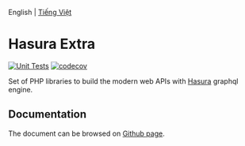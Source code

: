English | [Tiếng Việt](./README-VI.md)

Hasura Extra
============

[![Unit Tests](https://github.com/hasura-extra/hasura-extra/actions/workflows/unit_tests.yaml/badge.svg)](https://github.com/hasura-extra/hasura-extra/actions/workflows/unit_tests.yaml)
[![codecov](https://codecov.io/gh/hasura-extra/hasura-extra/branch/main/graph/badge.svg?token=OLMJ4OT46G)](https://codecov.io/gh/hasura-extra/hasura-extra)

Set of PHP libraries to build the modern web APIs with [Hasura](https://hasura.io/) graphql engine.


Documentation
-------------

The document can be browsed on [Github page](https://hasura-extra.github.io/).

